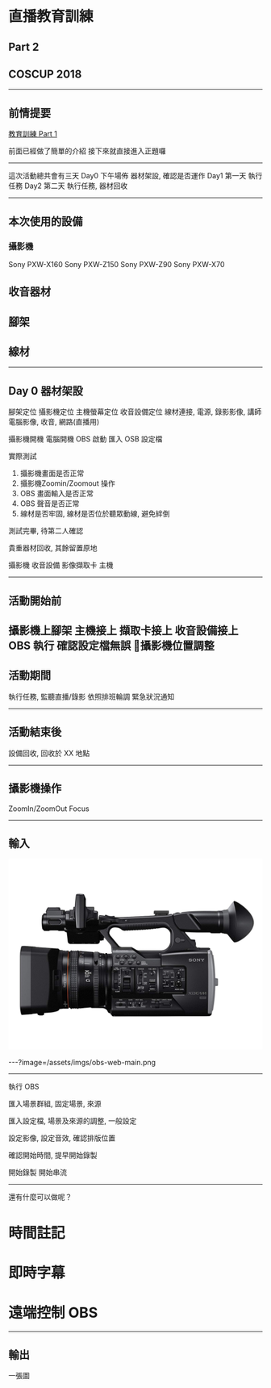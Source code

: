 # 直播教育訓練

## Part 2

## COSCUP 2018

---

## 前情提要
[教育訓練 Part 1](http://gitpitch.com/canyugs/live-streaming-training/Part1-preparation-is-the-key)

前面已經做了簡單的介紹
接下來就直接進入正題囉

---

這次活動總共會有三天
Day0 下午場佈 器材架設, 確認是否運作
Day1 第一天 執行任務
Day2 第二天 執行任務, 器材回收

---

## 本次使用的設備
### 攝影機

Sony PXW-X160
Sony PXW-Z150
Sony PXW-Z90
Sony PXW-X70

## 收音器材
## 腳架
## 線材

---

## Day 0 器材架設

腳架定位
攝影機定位
主機螢幕定位
收音設備定位
線材連接, 電源, 錄影影像, 講師電腦影像, 收音, 網路(直播用)

攝影機開機
電腦開機
OBS 啟動
匯入 OSB 設定檔

實際測試
1. 攝影機畫面是否正常
2. 攝影機Zoomin/Zoomout 操作
3. OBS 畫面輸入是否正常
4. OBS 聲音是否正常
5. 線材是否牢固, 線材是否位於聽眾動線, 避免絆倒

測試完畢, 待第二人確認

貴重器材回收, 其餘留置原地

攝影機
收音設備
影像擷取卡
主機

---

## 活動開始前

攝影機上腳架
主機接上
擷取卡接上
收音設備接上
OBS 執行
確認設定檔無誤
攝影機位置調整
---

## 活動期間

執行任務, 監聽直播/錄影
依照排班輪調
緊急狀況通知

---

## 活動結束後

設備回收, 回收於 XX 地點

---

## 攝影機操作

ZoomIn/ZoomOut
Focus

---

## 輸入
![](assets/imgs/sony-pxwx160.jpg)

---?image=/assets/imgs/obs-web-main.png


---

執行 OBS

匯入場景群組, 固定場景, 來源

匯入設定檔, 場景及來源的調整, 一般設定

設定影像, 設定音效, 確認排版位置

確認開始時間, 提早開始錄製

開始錄製
開始串流



---

還有什麼可以做呢？

# 時間註記
# 即時字幕
# 遠端控制 OBS

---
## 輸出
一張圖